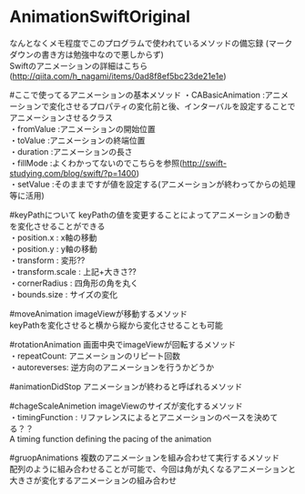 # AnimationSwiftOriginal
  なんとなくメモ程度でこのプログラムで使われているメソッドの備忘録 (マークダウンの書き方は勉強中なので悪しからず)  
  Swiftのアニメーションの詳細はこちら(http://qiita.com/h_nagami/items/0ad8f8ef5bc23de21e1e)
  
#ここで使ってるアニメーションの基本メソッド
  ・CABasicAnimation    :アニメーションで変化させるプロパティの変化前と後、インターバルを設定することでアニメーションさせるクラス  
  ・fromValue           :アニメーションの開始位置  
  ・toValue             :アニメーションの終端位置  
  ・duration            :アニメーションの長さ  
  ・fillMode            :よくわかってないのでこちらを参照(http://swift-studying.com/blog/swift/?p=1400)  
  ・setValue            :そのままですが値を設定する(アニメーションが終わってからの処理等に活用)
  
#keyPathについて
  keyPathの値を変更することによってアニメーションの動きを変化させることができる  
  ・position.x : x軸の移動  
  ・position.y : y軸の移動  
  ・transform : 変形??  
  ・transform.scale : 上記+大きさ??  
  ・cornerRadius : 四角形の角を丸く  
  ・bounds.size : サイズの変化  
  
#moveAnimation
  imageViewが移動するメソッド  
  keyPathを変化させると横から縦から変化させることも可能  
  
#rotationAnimation
  画面中央でimageViewが回転するメソッド  
  ・repeatCount: アニメーションのリピート回数  
  ・autoreverses: 逆方向のアニメーションを行うかどうか
  
#animationDidStop
  アニメーションが終わると呼ばれるメソッド
  
#chageScaleAnimetion
  imageViewのサイズが変化するメソッド  
  ・timingFunction : リファレンスによるとアニメーションのペースを決めてる？？  
  A timing function defining the pacing of the animation
  
#gruopAnimations
  複数のアニメーションを組み合わせて実行するメソッド  
  配列のように組み合わせることが可能で、今回は角が丸くなるアニメーションと大きさが変化するアニメーションの組み合わせ  


  
